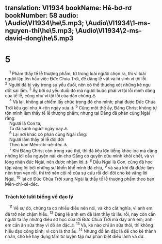 translation: VI1934
bookName: Hê-bơ-rơ 
bookNumber: 58
audio: \Audio\VI1934\he\5.mp3; \Audio\VI1934\1-ms-nguyen-thi\he\5.mp3; \Audio\VI1934\2-ms-david-dong\he\5.mp3
-------

<div class="title"><h1>5</h1></div>
<span class="verse he_5_1"> <sup>1</sup> Phàm thầy tế lễ thượng phẩm, từ trong loài người chọn ra, thì vì loài người lập lên hầu việc Đức Chúa Trời, để dâng lễ vật và hi sinh vì tội lỗi. </span>
<span class="verse he_5_2"><sup>2</sup> Người đã bị vây trong sự yếu đuối, nên có thể thương xót những kẻ ngu dốt sai lầm. </span>
<span class="verse he_5_3"><sup>3</sup> Ấy bởi sự yếu đuối đó mà người buộc phải vì tội lỗi mình dâng của tế lễ, cũng như vì tội lỗi của dân chúng.<a data-toggle="tooltip" data-placement="bottom" title="Le 9:7">⚓</a><br/></span>
<span class="verse he_5_4"> <sup>4</sup> Vả lại, không ai chiếm lấy chức trọng đó cho mình; phải được Đức Chúa Trời kêu gọi như A-rôn ngày xưa.<a data-toggle="tooltip" data-placement="bottom" title="Xu 28:1">⚓</a></span>
<span class="verse he_5_5"><sup>5</sup> Cũng một thể ấy, Đấng Christ không tự tôn mình làm thầy tế lễ thượng phẩm; nhưng tại Đấng đã phán cùng Ngài rằng: <br/> Ngươi là Con ta, <br/> Ta đã sanh ngươi ngày nay.<a data-toggle="tooltip" data-placement="bottom" title="Thi 2:7">⚓</a><br/></span>
<span class="verse he_5_6"> <sup>6</sup> Lại nơi khác có phán cùng Ngài rằng: <br/> Ngươi làm thầy tế lễ đời đời <br/> Theo ban Mên-chi-xê-đéc.<a data-toggle="tooltip" data-placement="bottom" title="Thi 110:4">⚓</a><br/></span>
<span class="verse he_5_7"> <sup>7</sup> Khi Đấng Christ còn trong xác thịt, thì đã kêu lớn tiếng khóc lóc mà dâng những lời cầu nguyện nài xin cho Đấng có quyền cứu mình khỏi chết, và vì lòng nhân đức Ngài, nên được nhậm lời.<a data-toggle="tooltip" data-placement="bottom" title="Mat 26:36-46; Mac 14:32-42; Lu 22:39-46">⚓</a></span>
<span class="verse he_5_8"><sup>8</sup> Dầu Ngài là Con, cũng đã học tập vâng lời bởi những sự khốn khổ mình đã chịu, </span>
<span class="verse he_5_9"><sup>9</sup> và sau khi đã được làm nên trọn vẹn rồi, thì trở nên cội rễ của sự cứu rỗi đời đời cho kẻ vâng lời Ngài, </span>
<span class="verse he_5_10"><sup>10</sup> lại có Đức Chúa Trời xưng Ngài là thầy tế lễ thượng phẩm theo ban Mên-chi-xê-đéc. <br/></span>
<div class="title"><h3>Trách kẻ lười biếng về đạo lý</h3></div>
<span class="verse he_5_11"> <sup>11</sup> Về sự đó, chúng ta có nhiều điều nên nói, và khó cắt nghĩa, vì anh em đã trở nên chậm hiểu. </span>
<span class="verse he_5_12"><sup>12</sup> Đáng lẽ anh em đã làm thầy từ lâu rồi, nay còn cần người ta lấy những điều sơ học của lời Đức Chúa Trời mà dạy anh em; anh em cần ăn sữa thay vì đồ ăn đặc.<a data-toggle="tooltip" data-placement="bottom" title="1Co 3:2">⚓</a></span>
<span class="verse he_5_13"><sup>13</sup> Vả, kẻ nào chỉ ăn sữa thôi, thì không hiểu đạo công bình; vì còn là thơ ấu. </span>
<span class="verse he_5_14"><sup>14</sup> Nhưng đồ ăn đặc là để cho kẻ thành nhân, cho kẻ hay dụng tâm tư luyện tập mà phân biệt điều lành và dữ. <br/></span>
